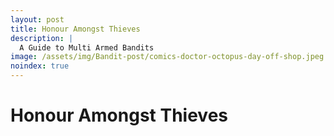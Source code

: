 ```yaml
---
layout: post
title: Honour Amongst Thieves
description: |
  A Guide to Multi Armed Bandits
image: /assets/img/Bandit-post/comics-doctor-octopus-day-off-shop.jpeg
noindex: true
---
```


# Honour Amongst Thieves
